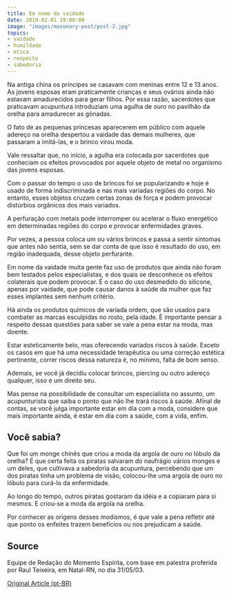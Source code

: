 ```yaml
---
title: Em nome da vaidade
date: 2019-02-01 19:00:00
image: "images/masonary-post/post-2.jpg"
topics: 
- vaidade
- humildade
- etica
- respeito
- sabedoria
---
```


Na antiga china os príncipes se casavam com meninas entre 12 e 13 anos. As
jovens esposas eram praticamente crianças e seus ovários ainda não estavam
amadurecidos para gerar filhos. Por essa razão, sacerdotes que praticavam
acupuntura introduziam uma agulha de ouro no pavilhão da orelha para amadurecer
as gônadas. 

O fato de as pequenas princesas aparecerem em público com aquele
adereço na orelha despertou a vaidade das demais mulheres, que passaram a
imitá-las, e o brinco virou moda. 

Vale ressaltar que, no início, a agulha era colocada por sacerdotes que
conheciam os efeitos provocados por aquele objeto de metal no organismo das
jovens esposas. 

Com o passar do tempo o uso de brincos foi se popularizando e hoje é usado de
forma indiscriminada e nas mais variadas regiões do corpo. No entanto, esses
objetos cruzam certas zonas de força e podem provocar distúrbios orgânicos dos
mais variados. 

A perfuração com metais pode interromper ou acelerar o fluxo energético em
determinadas regiões do corpo e provocar enfermidades graves. 

Por vezes, a pessoa coloca um ou vários brincos e passa a
sentir sintomas que antes não sentia, sem se dar conta de que isso é resultado
do uso, em região inadequada, desse objeto perfurante.  

Em nome da vaidade muita gente faz uso de produtos que ainda não foram bem
testados pelos especialistas, e dos quais se desconhece os efeitos colaterais
que podem provocar. É o caso do uso desmedido do silicone, apenas por vaidade,
que pode causar danos à saúde da mulher que faz esses implantes sem nenhum
critério. 

Há ainda os produtos químicos de variada ordem, que são usados para combater as
marcas esculpidas no rosto, pela idade. É importante pensar a respeito dessas
questões para saber se vale a pena estar na moda, mas doente.  

Estar esteticamente belo, mas oferecendo variados riscos à saúde. Exceto os
casos em que há uma necessidade terapêutica ou uma correção estética pertinente,
correr riscos dessa natureza é, no mínimo, falta de bom senso.  

Ademais, se você já decidiu colocar brincos, piercing ou outro adereço qualquer,
isso é um direito seu. 

Mas pense na possibilidade de consultar um especialista no assunto, um
acupunturista que saiba o ponto que não lhe trará riscos à saúde. Afinal de
contas, se você julga importante estar em dia com a moda, considere que mais
importante ainda, é estar em dia com a saúde, com a vida, enfim. 


## Você sabia? 

Que foi um monge chinês que criou a moda da argola de ouro no lóbulo da orelha?
É que certa feita os piratas salvaram do naufrágio vários monges e um deles, que
cultivava a sabedoria da acupuntura, percebendo que um dos piratas tinha um
problema de visão, colocou-lhe uma argola de ouro no lóbulo para curá-lo da
enfermidade. 

Ao longo do tempo, outros piratas gostaram da idéia e a copiaram para si mesmos.
E criou-se a moda da argola na orelha. 

Por conhecer as origens desses modismos, é que vale a pena refletir até que
ponto os enfeites trazem benefícios ou nos prejudicam a saúde.

## Source
Equipe de Redação do Momento Espírita, com base em palestra proferida por Raul
Teixeira, em Natal-RN, no dia 31/05/03.

[Original Article (pt-BR)](http://momento.com.br/pt/ler_texto.php?id=941)
